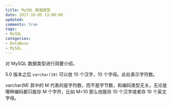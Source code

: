 ```yaml
---
title: MySQL 数据类型
date: 2017-10-05 13:00:00
updated:
comments: true
tags:
- MySQL
categories:
- DataBase
- MySQL
---
```


对 MySQL 数据类型进行简要介绍。

<!--more-->

5.0 版本之后 `varchar(10)` 可以放 10 个汉字，10 个字母。此处表示字符数。

varchar(M) 其中的 M 代表的是字符数，而不是字节数，和编码类型无关。无论是哪种编码都只能存 M 个字符，比如 M=10 那么他能存 10 个汉字或者存 10 个英文字母。
